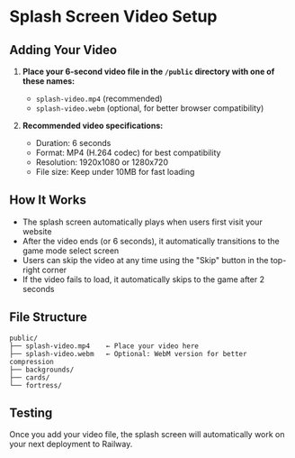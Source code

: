 # Splash Screen Video Setup

## Adding Your Video

1. **Place your 6-second video file in the `/public` directory with one of these names:**
   - `splash-video.mp4` (recommended)
   - `splash-video.webm` (optional, for better browser compatibility)

2. **Recommended video specifications:**
   - Duration: 6 seconds
   - Format: MP4 (H.264 codec) for best compatibility
   - Resolution: 1920x1080 or 1280x720
   - File size: Keep under 10MB for fast loading

## How It Works

- The splash screen automatically plays when users first visit your website
- After the video ends (or 6 seconds), it automatically transitions to the game mode select screen
- Users can skip the video at any time using the "Skip" button in the top-right corner
- If the video fails to load, it automatically skips to the game after 2 seconds

## File Structure
```
public/
├── splash-video.mp4    ← Place your video here
├── splash-video.webm   ← Optional: WebM version for better compression
├── backgrounds/
├── cards/
└── fortress/
```

## Testing
Once you add your video file, the splash screen will automatically work on your next deployment to Railway.
